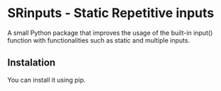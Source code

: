 # SRinputs - Static Repetitive inputs

A small Python package that improves the usage of the built-in input() function with functionalities such as static and multiple inputs.

## Instalation

You can install it using pip.